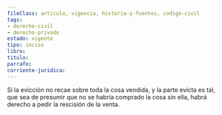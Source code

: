 ```yaml
---
fileClass: articulo, vigencia, historia-y-fuentes, codigo-civil
tags:
- derecho-civil
- derecho-privado
estado: vigente
tipo: inciso
libro:
titulo:
parrafo:
corriente-juridica:
---
```

Si la evicción no recae sobre toda la cosa vendida, y la parte evicta es tal, que sea de presumir que no se habría comprado la cosa sin ella, habrá derecho a pedir la rescisión de la venta.